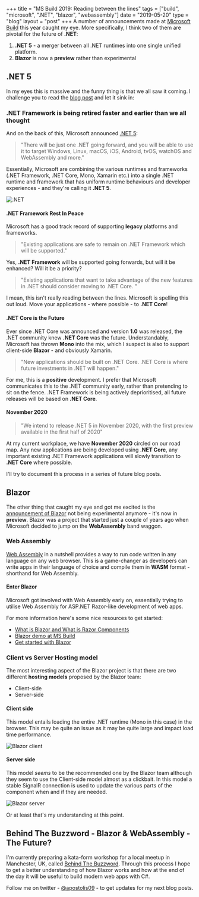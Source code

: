 +++
title =  "MS Build 2019: Reading between the lines"
tags = ["build", "microsoft", ".NET", "blazor", "webassembly"]
date = "2019-05-20"
type = "blog"
layout = "post"
+++
A number of announcements made at [Microsoft Build](https://www.microsoft.com/en-us/build) this year caught my eye. More specifically, I think two of them are pivotal for the future of **.NET**:

1. **.NET 5** - a merger between all .NET runtimes into one single unified platform.
2. **Blazor** is now a **preview** rather than experimental

## .NET 5

In my eyes this is massive and the funny thing is that we all saw it coming. I challenge you to read the [blog post](https://devblogs.microsoft.com/dotnet/net-core-is-the-future-of-net/) and let it sink in:

### .NET Framework is being retired faster and earlier than we all thought

And on the back of this, Microsoft announced [.NET 5](https://devblogs.microsoft.com/dotnet/introducing-net-5/):

> "There will be just one .NET going forward, and you will be able to use it to target Windows, Linux, macOS, iOS, Android,
tvOS, watchOS and WebAssembly and more."

Essentially, Microsoft are combining the various runtimes and frameworks (.NET Framework, .NET Core, Mono, Xamarin etc.) into a single .NET runtime and framework that has uniform runtime behaviours and developer experiences - and they're calling it **.NET 5**.

![.NET](.NET%205.PNG)

#### .NET Framework Rest In Peace

Microsoft has a good track record of supporting **legacy** platforms and frameworks.

> "Existing applications are safe to remain on .NET Framework which will be supported."

Yes, **.NET Framework** will be supported going forwards, but will it be enhanced? Will it be a priority?

> "Existing applications that want to take advantage of the new features in .NET should consider moving to .NET Core. "

I mean, this isn't really reading between the lines. Microsoft is spelling this out loud. Move your applications - where possible - to **.NET Core**!

#### .NET Core is the Future

Ever since .NET Core was announced and version **1.0** was released, the .NET community knew **.NET Core** was the future. Understandably, Microsoft has thrown **Mono** into the mix, which I suspect is also to support client-side **Blazor** - and obviously Xamarin.

> "New applications should be built on .NET Core. .NET Core is where future investments in .NET will happen."

For me, this is a **positive** development. I prefer that Microsoft communicates this to the .NET community early, rather than pretending to sit on the fence. .NET Framework is being actively deprioritised, all future releases will be based on **.NET Core**.

#### November 2020

> "We intend to release .NET 5 in November 2020, with the first preview available in the first half of 2020"

At my current workplace, we have **November 2020** circled on our road map. Any new applications are being developed using **.NET Core**, any important existing .NET Framework applications will slowly transition to **.NET Core** where possible.

I'll try to document this process in a series of future blog posts.

## Blazor

The other thing that caught my eye and got me excited is the [announcement of Blazor](https://mybuild.techcommunity.microsoft.com/sessions/77033?source=sessions#top-anchor) not being experimental anymore - it's now in **preview**. Blazor was a project that started just a couple of years ago when Microsoft decided to jump on the **WebAssembly** band waggon.

### Web Assembly

[Web Assembly](https://webassembly.org/) in a nutshell provides a way to run code written in any language on any web browser. This is a game-changer as developers can write apps in their language of choice and compile them in **WASM** format - shorthand for Web Assembly.

#### Enter Blazor

Microsoft got involved with Web Assembly early on, essentially trying to utilise Web Assembly for ASP.NET Razor-like development of web apps.

For more information here's some nice resources to get started:

- [What is Blazor and What is Razor Components](https://www.hanselman.com/blog/WhatIsBlazorAndWhatIsRazorComponents.aspx)
- [Blazor demo at MS Build](https://mybuild.techcommunity.microsoft.com/sessions/77033?source=sessions#top-anchor)
- [Get started with Blazor](https://docs.microsoft.com/en-us/aspnet/core/blazor/get-started?view=aspnetcore-3.0&tabs=visual-studio)

### Client vs Server Hosting model

The most interesting aspect of the Blazor project is that there are two different **hosting models** proposed by the Blazor team:

- Client-side
- Server-side

#### Client side

This model entails loading the entire .NET runtime (Mono in this case) in the browser. This may be quite an issue as it may be quite large and impact load time performance.

![Blazor client](../Blazor%20client%20side.PNG)

#### Server side

This model *seems* to be the recommended one by the Blazor team although they seem to use the Client-side model almost as a clickbait. In this model a stable SignalR connection is used to update the various parts of the component when and if they are needed.

![Blazor server](../Blazor%20server%20side.PNG)

Or at least that's my understanding at this point.

## Behind The Buzzword - Blazor & WebAssembly - The Future?

I'm currently preparing a kata-form workshop for a local meetup in Manchester, UK, called [Behind The Buzzword](https://www.meetup.com/en-AU/Behind-The-Buzz-Word/events/261514601/). Through this process I hope to get a better understanding of how Blazor works and how at the end of the day it will be useful to build modern web apps with C#.

Follow me on twitter - [@apostolis09](https://twitter.com/apostolis09) - to get updates for my next blog posts.
